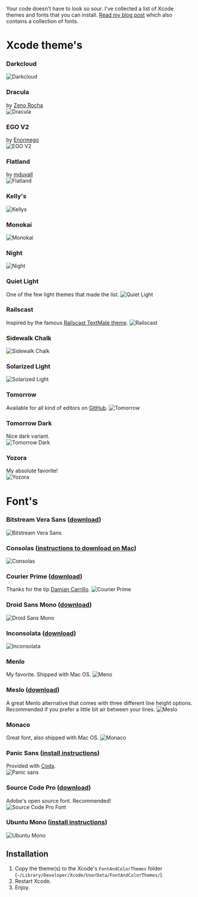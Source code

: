 Your code doesn't have to look so sour. I've collected a list of Xcode themes and fonts that you can install.
[Read my blog post](http://damir.me/xcodes-themes-and-fonts) which also contains a collection of fonts.

# Xcode theme's

### Darkcloud
![Darkcloud](http://www.damir.me/system/u/manual/darkcloud.jpg)  

### Dracula
by [Zeno Rocha](https://github.com/zenorocha/dracula-theme)<br>
![Dracula](http://damir.me/system/u/dracula.png)

### EGO V2
by [Enormego](http://www.enormego.com)<br>
![EGO V2](http://www.damir.me/system/u/manual/egov2.jpg)

### Flatland
by [mduvall](https://github.com/mduvall)<br>
![Flatland](http://www.damir.me/system/u/manual/flatland.png)

### Kelly's
![Kellys](http://www.damir.me/system/u/manual/kellys.jpg)

### Monokai
![Monokai](http://www.damir.me/system/u/manual/monokai.jpg)

### Night
![Night](http://www.damir.me/system/u/manual/night.jpg)

### Quiet Light
One of the few light themes that made the list.
![Quiet Light](http://www.damir.me/system/u/manual/quiet-light.jpg)

### Railscast
Inspired by the famous [Railscast TextMate theme](http://railscasts.com/about/).
![Railscast](http://www.damir.me/system/u/manual/railscast.jpg)

### Sidewalk Chalk
![Sidewalk Chalk](http://www.damir.me/system/u/manual/sidewalk-chalk.jpg)

### Solarized Light
![Solarized Light](http://www.damir.me/system/u/manual/solarized-light.jpg)

### Tomorrow
Available for all kind of editors on [GitHub](https://github.com/chriskempson/tomorrow-theme).
![Tomorrow](http://www.damir.me/system/u/manual/tomorrow.png)

### Tomorrow Dark
Nice dark variant.<br>
![Tomorrow Dark](http://www.damir.me/system/u/manual/tomorrow-dark.png)

### Yozora
My absolute favorite!<br>
![Yozora](http://www.damir.me/system/u/manual/yozora.jpg)



# Font's
### Bitstream Vera Sans ([download](http://www.fontsquirrel.com/fonts/Bitstream-Vera-Sans))
![Bitstream Vera Sans](http://www.damir.me/system/u/manual/fonts/bitstream-vera-sans.png)

### Consolas ([instructions to download on Mac](http://www.wezm.net/technical/2010/08/howto-install-consolas-font-mac/))
![Consolas](http://www.damir.me/system/u/manual/fonts/consolas.png)

### Courier Prime ([download](http://quoteunquoteapps.com/courierprime/))
Thanks for the tip [Damian Carrillo](https://github.com/damiancarrillo).
![Courier Prime](http://www.damir.me/system/u/manual/fonts/courier-prime.png)

### Droid Sans Mono ([download](http://www.google.com/webfonts/specimen/Droid+Sans+Mono))
![Droid Sans Mono](http://www.damir.me/system/u/manual/fonts/droid-sans.png)

### Inconsolata ([download](http://levien.com/type/myfonts/inconsolata.html))
![Inconsolata](http://www.damir.me/system/u/manual/fonts/inconsolata.png)

### Menlo
My favorite. Shipped with Mac OS.
![Meno](http://www.damir.me/system/u/manual/fonts/menlo.png)

### Meslo ([download](https://github.com/andreberg/Meslo-Font))
A great Menlo alternative that comes with three different line height options. Recommended if you prefer a little bit air between your lines.
![Meslo](http://www.damir.me/system/u/manual/fonts/meslo.png)

### Monaco
Great font, also shipped with Mac OS.
![Monaco](http://www.damir.me/system/u/manual/fonts/monaco.png)

### Panic Sans ([install instructions](http://damieng.com/blog/2008/02/08/humane-theme-for-textmate-and-xcode))
Provided with [Coda](http://panic.com/coda/).<br>
![Panic sans](http://www.damir.me/system/u/manual/fonts/panic-sans.png)

### Source Code Pro ([download](http://blogs.adobe.com/typblography/2012/08/source-sans-pro.html))
Adobe's open source font. Recommended!<br>
![Source Code Pro Font](http://www.damir.me/system/u/manual/fonts/source-code-pro.png)

### Ubuntu Mono ([install instructions](http://font.ubuntu.com))
![Ubuntu Mono](http://www.damir.me/system/u/manual/fonts/ubuntu-mono.png)


## Installation
1. Copy the theme(s) to the Xcode's `FontAndColorThemes` folder (`~/Library/Developer/Xcode/UserData/FontAndColorThemes/`).
2. Restart Xcode.
3. Enjoy.
